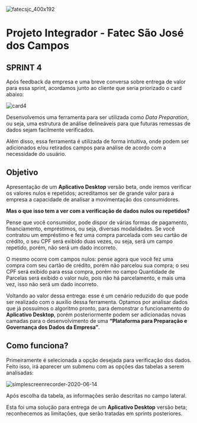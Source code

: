 ![fatecsjc_400x192](https://user-images.githubusercontent.com/56441534/87232319-5234f580-c394-11ea-9183-2fdc7de82b54.png)

# Projeto Integrador - Fatec São José dos Campos 

## SPRINT 4

Após feedback da empresa e uma breve conversa sobre entrega de valor para essa sprint, acordamos junto ao cliente que seria priorizado o card abaixo:



![card4](https://user-images.githubusercontent.com/55189046/84605938-da98a700-ae77-11ea-9cf7-70e28a4bbb14.jpeg)



Desenvolvemos uma ferramenta para ser utilizada como *_Data Preparation_*, ou seja, uma estrutura de análise delineáveis para que futuras remessas de dados sejam facilmente verificados.

Além disso, essa ferramenta é utilizada de forma intuitiva, onde podem ser adicionados e/ou retirados campos para análise de acordo com a necessidade do usuário. 

## Objetivo

Apresentação de um **Aplicativo Desktop** versão beta, onde iremos verificar os valores nulos e repetidos; acreditamos ser de grande valor para a empresa a capacidade de analisar a movimentação dos consumidores.

**Mas o que isso tem a ver com a verificação de dados nulos ou repetidos?**

Pense que você consumidor, pode dispor de várias formas de pagamento, financiamento, empréstimos, ou seja, diversas modalidades. Se você contratou um empréstimo e fez uma compra parcelada com seu cartão de crédito, o seu CPF será exibido duas vezes, ou seja, será um campo repetido, porém, não será um dado incorreto. 

O mesmo ocorre com campos nulos: pense agora que você fez uma compra com seu cartão de crédito, porém não parcelou sua compra; o seu CPF será exibido para essa compra, porém no campo Quantidade de Parcelas será exibido o valor nulo, pois não há parcelamento, e mais uma vez, isso não será um dado incorreto.

Voltando ao valor dessa entrega: esse é um cenário reduzido do que pode ser realizado com o auxílio dessa ferramenta. Optamos por analisar dados que já possuímos o algoritmo pronto, para demonstrar o funcionamento do **Aplicativo Desktop**, porém posteriormente podem ser adicionadas novas camadas para o desenvolvimento de uma **“Plataforma para Preparação e Governança dos Dados da Empresa”**.

## Como funciona?

Primeiramente é selecionada a opção desejada para verificação dos dados. Feito isso, irá aparecer um submenu com as opções das tabelas a serem analisadas:

![simplescreenrecorder-2020-06-14](https://user-images.githubusercontent.com/55189046/84605937-da001080-ae77-11ea-93aa-b476fe1aa4a4.gif)

Após escolha da tabela, as informações serão descritas no campo lateral.

Esta foi uma solução para entrega de um **Aplicativo Desktop** versão beta; reconhecemos as limitações, que serão tratadas em sprints posteriores.
